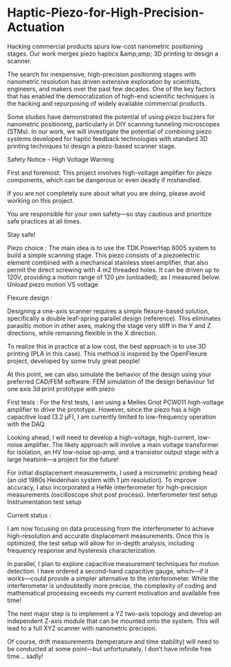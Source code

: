 # Haptic-Piezo-for-High-Precision-Actuation
Hacking commercial products spurs low-cost nanometric positioning stages. Our work merges piezo haptics &amp;amp;amp; 3D printing to design a scanner.

The search for inexpensive, high-precision positioning stages with nanometric resolution has driven extensive exploration by scientists, engineers, and makers over the past few decades. One of the key factors that has enabled the democratization of high-end scientific techniques is the hacking and repurposing of widely available commercial products.

Some studies have demonstrated the potential of using piezo buzzers for nanometric positioning, particularly in DIY scanning tunneling microscopes (STMs). In our work, we will investigate the potential of combining piezo systems developed for haptic feedback technologies with standard 3D printing techniques to design a piezo-based scanner stage.

Safety Notice – High Voltage Warning

First and foremost: This project involves high-voltage amplifier for piezo components, which can be dangerous or even deadly if mishandled.

If you are not completely sure about what you are doing, please avoid working on this project.

You are responsible for your own safety—so stay cautious and prioritize safe practices at all times.

Stay safe!



Piezo choice :
The main idea is to use the TDK PowerHap 6005 system to build a simple scanning stage. This piezo consists of a piezoelectric element combined with a mechanical stainless steel amplifier, that also permit the direct screwing with 4 m2 threaded holes. It can be driven up to 120V, providing a motion range of 120 µm (unloaded), as I measured below.
 Unload piezo motion VS voltage

Flexure design :

Designing a one-axis scanner requires a simple flexure-based solution, specifically a double leaf-spring parallel design (reference). This eliminates parasitic motion in other axes, making the stage very stiff in the Y and Z directions, while remaining flexible in the X direction.

To realize this in practice at a low cost, the best approach is to use 3D printing (PLA in this case). This method is inspired by the OpenFlexure project, developed by some truly great people!

At this point, we can also simulate the behavior of the design using your preferred CAD/FEM software.
FEM simulation of the design behaviour
1st one axis 3d print prototype with piezo



First tests :
For the first tests, I am using a Melles Griot PCW011 high-voltage amplifier to drive the prototype. However, since the piezo has a high capacitive load (3.2 µF), I am currently limited to low-frequency operation with the DAQ.

Looking ahead, I will need to develop a high-voltage, high-current, low-noise amplifier. The likely approach will involve a main voltage transformer for isolation, an HV low-noise op-amp, and a transistor output stage with a large heatsink—a project for the future!

For initial displacement measurements, I used a micrometric probing head (an old 1980s Heidenhain system with 1 µm resolution). To improve accuracy, I also incorporated a HeNe interferometer for high-precision measurements (oscilloscope shot post process).
Interferometer test setup
Instrumentation test setup

Current status :

I am now focusing on data processing from the interferometer to achieve high-resolution and accurate displacement measurements. Once this is optimized, the test setup will allow for in-depth analysis, including frequency response and hysteresis characterization.

In parallel, I plan to explore capacitive measurement techniques for motion detection. I have ordered a second-hand capacitive gauge, which—if it works—could provide a simpler alternative to the interferometer. While the interferometer is undoubtedly more precise, the complexity of coding and mathematical processing exceeds my current motivation and available free time!

The next major step is to implement a YZ two-axis topology and develop an independent Z-axis module that can be mounted onto the system. This will lead to a full XYZ scanner with nanometric precision.

Of course, drift measurements (temperature and time stability) will need to be conducted at some point—but unfortunately, I don’t have infinite free time... sadly!
